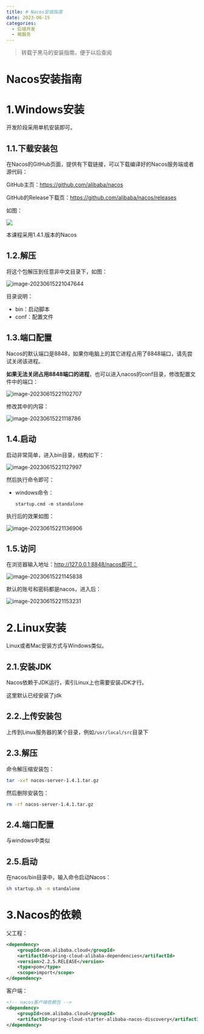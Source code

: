 ```yaml
---
title: # Nacos安装指南
date: 2023-06-15
categories: 
  - 后端开发
  - 微服务
---
```


> 转载于黑马的安装指南，便于以后查阅

# Nacos安装指南

# 1.Windows安装

开发阶段采用单机安装即可。

## 1.1.下载安装包

在Nacos的GitHub页面，提供有下载链接，可以下载编译好的Nacos服务端或者源代码：

GitHub主页：https://github.com/alibaba/nacos

GitHub的Release下载页：https://github.com/alibaba/nacos/releases

如图：

<img src="https://typora-1309665611.cos.ap-nanjing.myqcloud.com/typora/image-20230615221010286.png"/>



本课程采用1.4.1.版本的Nacos

## 1.2.解压

将这个包解压到任意非中文目录下，如图：

![image-20230615221047644](https://typora-1309665611.cos.ap-nanjing.myqcloud.com/typora/image-20230615221047644.png)

目录说明：

- bin：启动脚本
- conf：配置文件



## 1.3.端口配置

Nacos的默认端口是8848，如果你电脑上的其它进程占用了8848端口，请先尝试关闭该进程。

**如果无法关闭占用8848端口的进程**，也可以进入nacos的conf目录，修改配置文件中的端口：

![image-20230615221102707](https://typora-1309665611.cos.ap-nanjing.myqcloud.com/typora/image-20230615221102707.png)

修改其中的内容：

![image-20230615221118786](https://typora-1309665611.cos.ap-nanjing.myqcloud.com/typora/image-20230615221118786.png)



## 1.4.启动

启动非常简单，进入bin目录，结构如下：

![image-20230615221127997](https://typora-1309665611.cos.ap-nanjing.myqcloud.com/typora/image-20230615221127997.png)

然后执行命令即可：

- windows命令：

  ```
  startup.cmd -m standalone
  ```


执行后的效果如图：

![image-20230615221136906](https://typora-1309665611.cos.ap-nanjing.myqcloud.com/typora/image-20230615221136906.png)



## 1.5.访问

在浏览器输入地址：http://127.0.0.1:8848/nacos即可：

![image-20230615221145838](https://typora-1309665611.cos.ap-nanjing.myqcloud.com/typora/image-20230615221145838.png)

默认的账号和密码都是nacos，进入后：

![image-20230615221153231](https://typora-1309665611.cos.ap-nanjing.myqcloud.com/typora/image-20230615221153231.png)





# 2.Linux安装

Linux或者Mac安装方式与Windows类似。

## 2.1.安装JDK

Nacos依赖于JDK运行，索引Linux上也需要安装JDK才行。

这里默认已经安装了jdk

## 2.2.上传安装包

上传到Linux服务器的某个目录，例如`/usr/local/src`目录下

## 2.3.解压

命令解压缩安装包：

```sh
tar -xvf nacos-server-1.4.1.tar.gz
```

然后删除安装包：

```sh
rm -rf nacos-server-1.4.1.tar.gz
```

## 2.4.端口配置

与windows中类似



## 2.5.启动

在nacos/bin目录中，输入命令启动Nacos：

```sh
sh startup.sh -m standalone
```

# 3.Nacos的依赖

父工程：

```xml
<dependency>
    <groupId>com.alibaba.cloud</groupId>
    <artifactId>spring-cloud-alibaba-dependencies</artifactId>
    <version>2.2.5.RELEASE</version>
    <type>pom</type>
    <scope>import</scope>
</dependency>
```

客户端：

```xml
<!-- nacos客户端依赖包 -->
<dependency>
    <groupId>com.alibaba.cloud</groupId>
    <artifactId>spring-cloud-starter-alibaba-nacos-discovery</artifactId>
</dependency>

```







